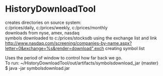 # HistoryDownloadTool
creates directories on source system: <br>
c:/prices/daily, c:/prices/weekly, c:/prices/monthly <br>
downloads from nyse, amex, nasdaq  <br>
symbols downloaded to c:/prices/stocksdb using the exchange list and link http://www.nasdaq.com/screening/companies-by-name.aspx?letter=0&exchange=%s&render=download",exch creating symbol list  <br>

Uses the period of window to control how far back we go.  <br>
To run:
 ~/HistoryDownloadTool/out/artifacts/symbolsdownload_jar (master)
$ java -jar symbolsdownload.jar

 





